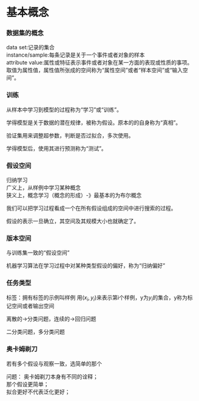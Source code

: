 # 基本概念


### 数据集的概念
data set:记录的集合 \
instance/sample:每条记录是关于一个事件或者对象的样本 \
attribute value:属性或特征表示事件或者对象在某一方面的表现或性质的事项。
取值为属性值，属性值所张成的空间称为“属性空间”或者“样本空间”或“输入空间”。



### 训练
从样本中学习到模型的过程称为“学习”或“训练”。

学得模型是关于数据的潜在规律，被称为假设。原本的的自身称为“真相”。

验证集用来调整超参数，判断是否过拟合，多次使用。

学得模型后，使用其进行预测称为“测试”。

### 假设空间
归纳学习 \
广义上，从样例中学习某种概念 \
狭义上，概念学习（概念的形成）-》最基本的为布尔概念

我们可以把学习过程看成一个在所有假设组成的空间中进行搜索的过程。

假设的表示一旦确立，其空间及其规模大小也就确定了。


### 版本空间
与训练集一致的“假设空间”

机器学习算法在学习过程中对某种类型假设的偏好，称为“归纳偏好”


### 任务类型
标签：拥有标签的示例叫样例
用$(x_i,y_i)$来表示第i个样例，y为$y_i$的集合，y称为标记空间或者输出空间

离散的$\rightarrow$分类问题，连续的$\rightarrow$回归问题

二分类问题，多分类问题


### 奥卡姆剃刀
若有多个假设与观察一致，选简单的那个

问题：
奥卡姆剃刀本身有不同的诠释； \
那个假设更简单；\
拟合更好不代表泛化更好；
